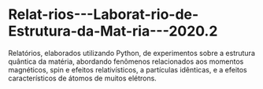 # Relat-rios---Laborat-rio-de-Estrutura-da-Mat-ria---2020.2
Relatórios, elaborados utilizando Python, de experimentos sobre a estrutura quântica da matéria, abordando fenômenos relacionados aos momentos magnéticos, spin e efeitos relativísticos, a partículas idênticas, e a efeitos característicos de átomos de muitos elétrons.
